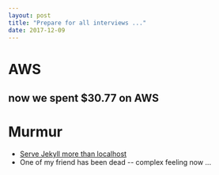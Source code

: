 ```yaml
---
layout: post
title: "Prepare for all interviews ..."
date: 2017-12-09
---
```


# AWS
## now we spent $30.77 on AWS


# Murmur
- [Serve Jekyll more than localhost](https://stackoverflow.com/questions/16608466/connect-to-a-locally-built-jekyll-server-using-mobile-devices-in-the-lan?answertab=votes#tab-top)
- One of my friend has been dead -- complex feeling now ...
